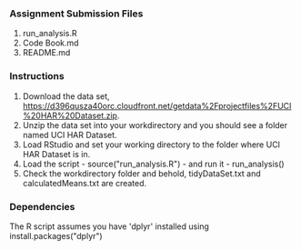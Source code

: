 ### Assignment Submission Files
1. run_analysis.R
2. Code Book.md
3. README.md

### Instructions
1. Download the data set, https://d396qusza40orc.cloudfront.net/getdata%2Fprojectfiles%2FUCI%20HAR%20Dataset.zip.
2. Unzip the data set into your workdirectory and you should see a folder named UCI HAR Dataset.
3. Load RStudio and set your working directory to the folder where UCI HAR Dataset is in.
4. Load the script - source("run_analysis.R") - and run it - run_analysis()
6. Check the workdirectory folder and behold, tidyDataSet.txt and calculatedMeans.txt are created.

### Dependencies
The R script assumes you have 'dplyr' installed using install.packages("dplyr")
